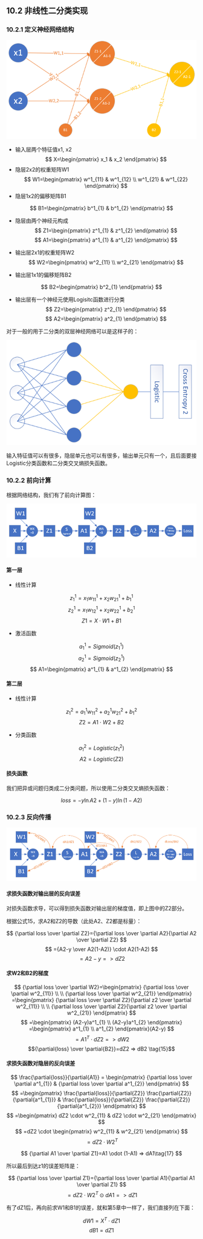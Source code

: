 <!--Copyright © Microsoft Corporation. All rights reserved.
  适用于[License](https://github.com/Microsoft/ai-edu/blob/master/LICENSE.md)版权许可-->

## 10.2 非线性二分类实现

### 10.2.1 定义神经网络结构

<img src="../Images/10/xor_nn.png" />

- 输入层两个特征值x1, x2
  $$
  X=\begin{pmatrix}
    x_1 & x_2
  \end{pmatrix}
  $$
- 隐层2x2的权重矩阵W1
$$
  W1=\begin{pmatrix}
    w^1_{11} & w^1_{12} \\
    w^1_{21} & w^1_{22} 
  \end{pmatrix}
$$
- 隐层1x2的偏移矩阵B1

$$
  B1=\begin{pmatrix}
    b^1_{1} & b^1_{2}
  \end{pmatrix}
$$

- 隐层由两个神经元构成
$$
Z1=\begin{pmatrix}
  z^1_{1} & z^1_{2}
\end{pmatrix}
$$
$$
A1=\begin{pmatrix}
  a^1_{1} & a^1_{2}
\end{pmatrix}
$$
- 输出层2x1的权重矩阵W2
$$
  W2=\begin{pmatrix}
    w^2_{11} \\
    w^2_{21}  
  \end{pmatrix}
$$

- 输出层1x1的偏移矩阵B2

$$
  B2=\begin{pmatrix}
    b^2_{1}
  \end{pmatrix}
$$

- 输出层有一个神经元使用Logisitc函数进行分类
$$
  Z2=\begin{pmatrix}
    z^2_{1}
  \end{pmatrix}
$$
$$
  A2=\begin{pmatrix}
    a^2_{1}
  \end{pmatrix}
$$

对于一般的用于二分类的双层神经网络可以是这样子的：

<img src="../Images/10/binary_classifier.png" width="600" ch="500" />

输入特征值可以有很多，隐层单元也可以有很多，输出单元只有一个，且后面要接Logistic分类函数和二分类交叉熵损失函数。

### 10.2.2 前向计算

根据网络结构，我们有了前向计算图：

<img src="../Images/10/binary_forward.png" />

#### 第一层

- 线性计算

$$
z^1_{1} = x_{1} w^1_{11} + x_{2} w^1_{21} + b^1_{1}
$$
$$
z^1_{2} = x_{1} w^1_{12} + x_{2} w^1_{22} + b^1_{2}
$$
$$
Z1 = X \cdot W1 + B1
$$

- 激活函数

$$
a^1_{1} = Sigmoid(z^1_{1})
$$
$$
a^1_{2} = Sigmoid(z^1_{2})
$$
$$
A1=\begin{pmatrix}
  a^1_{1} & a^1_{2}
\end{pmatrix}
$$

#### 第二层

- 线性计算

$$
z^2_1 = a^1_{1} w^2_{11} + a^1_{2} w^2_{21} + b^2_{1}
$$
$$
Z2 = A1 \cdot W2 + B2
$$

- 分类函数

$$a^2_1 = Logistic(z^2_1)$$
$$A2 = Logistic(Z2)$$

#### 损失函数

我们把异或问题归类成二分类问题，所以使用二分类交叉熵损失函数：

$$
loss = -y \ln A2 + (1-y) \ln (1-A2) \tag{12}
$$

### 10.2.3 反向传播

<img src="../Images/10/binary_backward.png" />

#### 求损失函数对输出层的反向误差

对损失函数求导，可以得到损失函数对输出层的梯度值，即上图中的Z2部分。

根据公式15，求A2和Z2的导数（此处A2、Z2都是标量）：

$$
{\partial loss \over \partial Z2}={\partial loss \over \partial A2}{\partial A2 \over \partial Z2}
$$
$$
={A2-y \over A2(1-A2)} \cdot A2(1-A2)
$$
$$
=A2-y => dZ2 \tag{13}
$$

#### 求W2和B2的梯度

$$
{\partial loss \over \partial W2}=\begin{pmatrix}
  {\partial loss \over \partial w^2_{11}} \\
  \\
  {\partial loss \over \partial w^2_{21}}
\end{pmatrix}
=\begin{pmatrix}
  {\partial loss \over \partial Z2}{\partial z2 \over \partial w^2_{11}} \\
  \\
  {\partial loss \over \partial Z2}{\partial z2 \over \partial w^2_{21}}
\end{pmatrix}
$$
$$
=\begin{pmatrix}
  (A2-y)a^1_{1} \\
  (A2-y)a^1_{2} 
\end{pmatrix}
=\begin{pmatrix}
  a^1_{1} \\ a^1_{2}
\end{pmatrix}(A2-y)
$$
$$
=A1^T \cdot dZ2 => dW2  \tag{14}
$$
$${\partial{loss} \over \partial{B2}}=dZ2 => dB2 \tag{15}$$

#### 求损失函数对隐层的反向误差

$$
\frac{\partial{loss}}{\partial{A1}} = \begin{pmatrix}
  {\partial loss \over \partial a^1_{1}} & {\partial loss \over \partial a^1_{2}} 
\end{pmatrix}
$$
$$
=\begin{pmatrix}
\frac{\partial{loss}}{\partial{Z2}} \frac{\partial{Z2}}{\partial{a^1_{1}}} & \frac{\partial{loss}}{\partial{Z2}}  \frac{\partial{Z2}}{\partial{a^1_{2}}}  
\end{pmatrix}
$$
$$
=\begin{pmatrix}
dZ2 \cdot w^2_{11} & dZ2 \cdot w^2_{21}
\end{pmatrix}
$$
$$
=dZ2 \cdot \begin{pmatrix}
  w^2_{11} & w^2_{21}
\end{pmatrix}
$$
$$
=dZ2 \cdot W2^T \tag{16}
$$

$$
{\partial A1 \over \partial Z1}=A1 \odot (1-A1) => dA1\tag{17}
$$

所以最后到达z1的误差矩阵是：

$$
{\partial loss \over \partial Z1}={\partial loss \over \partial A1}{\partial A1 \over \partial Z1}
$$
$$
=dZ2 \cdot W2^T \odot dA1 => dZ1 \tag{18}
$$

有了dZ1后，再向前求W1和B1的误差，就和第5章中一样了，我们直接列在下面：

$$
dW1=X^T \cdot dZ1 \tag{19}
$$
$$
dB1=dZ1 \tag{20}
$$
